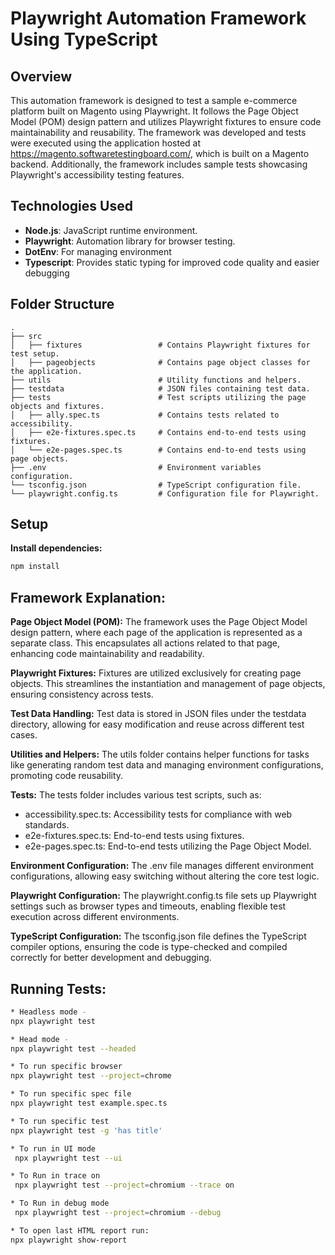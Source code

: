 # Playwright Automation Framework Using TypeScript

## Overview
This automation framework is designed to test a sample e-commerce platform built on Magento using Playwright. It follows the Page Object Model (POM) design pattern and utilizes Playwright fixtures to ensure code maintainability and reusability. The framework was developed and tests were executed using the application hosted at https://magento.softwaretestingboard.com/, which is built on a Magento backend. Additionally, the framework includes sample tests showcasing Playwright's accessibility testing features.

## Technologies Used
- **Node.js**: JavaScript runtime environment.
- **Playwright**: Automation library for browser testing.
- **DotEnv**: For managing environment
- **Typescript**: Provides static typing for improved code quality and easier debugging


## Folder Structure
```plaintext
.
├── src
│   ├── fixtures                 # Contains Playwright fixtures for test setup.
│   ├── pageobjects              # Contains page object classes for the application.
├── utils                        # Utility functions and helpers.
├── testdata                     # JSON files containing test data.
├── tests                        # Test scripts utilizing the page objects and fixtures.
│   ├── ally.spec.ts             # Contains tests related to accessibility.
│   ├── e2e-fixtures.spec.ts     # Contains end-to-end tests using fixtures.
│   └── e2e-pages.spec.ts        # Contains end-to-end tests using page objects.
├── .env                         # Environment variables configuration.
└── tsconfig.json                # TypeScript configuration file.
└── playwright.config.ts         # Configuration file for Playwright.

```
## Setup

**Install dependencies:**
 ```bash
npm install
```

## Framework Explanation:
   
 **Page Object Model (POM):**
  The framework uses the Page Object Model design pattern, where each page of the application is represented as a separate class. This encapsulates all actions related to that page, enhancing code maintainability and 
   readability.

**Playwright Fixtures:**
  Fixtures are utilized exclusively for creating page objects. This streamlines the instantiation and management of page objects, ensuring consistency across tests.

**Test Data Handling:**
  Test data is stored in JSON files under the testdata directory, allowing for easy modification and reuse across different test cases.

**Utilities and Helpers:**
  The utils folder contains helper functions for tasks like generating random test data and managing environment configurations, promoting code reusability.

**Tests:**
  The tests folder includes various test scripts, such as:
  
  * accessibility.spec.ts: Accessibility tests for compliance with web standards.
  * e2e-fixtures.spec.ts: End-to-end tests using fixtures.
  * e2e-pages.spec.ts: End-to-end tests utilizing the Page Object Model.

**Environment Configuration:**
  The .env file manages different environment configurations, allowing easy switching without altering the core test logic.

**Playwright Configuration:**
  The playwright.config.ts file sets up Playwright settings such as browser types and timeouts, enabling flexible test execution across different environments.

**TypeScript Configuration:**
  The tsconfig.json file defines the TypeScript compiler options, ensuring the code is type-checked and compiled correctly for better development and debugging.


## Running Tests:
 ```bash
* Headless mode -
npx playwright test

* Head mode - 
npx playwright test --headed

* To run specific browser
npx playwright test --project=chrome 

* To run specific spec file
npx playwright test example.spec.ts  

* To run specific test
npx playwright test -g 'has title'

* To run in UI mode
  npx playwright test --ui

* To Run in trace on
  npx playwright test --project=chromium --trace on

* To Run in debug mode
  npx playwright test --project=chromium --debug

* To open last HTML report run:
npx playwright show-report
```


